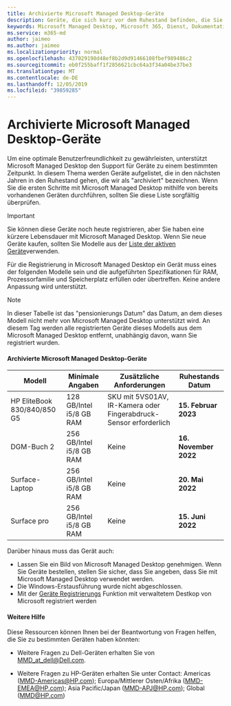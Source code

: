 ```yaml
---
title: Archivierte Microsoft Managed Desktop-Geräte
description: Geräte, die sich kurz vor dem Ruhestand befinden, die Sie dennoch registrieren können, aber eine verkürzte Supportdauer haben
keywords: Microsoft Managed Desktop, Microsoft 365, Dienst, Dokumentation
ms.service: m365-md
author: jaimeo
ms.author: jaimeo
ms.localizationpriority: normal
ms.openlocfilehash: 437029198d48ef8b2d9d91466108fbef989486c2
ms.sourcegitcommit: eb0f255baff1f2856621cbc64a3f34a04be37be3
ms.translationtype: MT
ms.contentlocale: de-DE
ms.lasthandoff: 12/05/2019
ms.locfileid: "39859285"
---
```

# <a name="microsoft-managed-desktop-archived-devices"></a>Archivierte Microsoft Managed Desktop-Geräte

Um eine optimale Benutzerfreundlichkeit zu gewährleisten, unterstützt Microsoft Managed Desktop den Support für Geräte zu einem bestimmten Zeitpunkt. In diesem Thema werden Geräte aufgelistet, die in den nächsten Jahren in den Ruhestand gehen, die wir als "archiviert" bezeichnen. Wenn Sie die ersten Schritte mit Microsoft Managed Desktop mithilfe von bereits vorhandenen Geräten durchführen, sollten Sie diese Liste sorgfältig überprüfen.

>[!IMPORTANT]
>Sie können diese Geräte noch heute registrieren, aber Sie haben eine kürzere Lebensdauer mit Microsoft Managed Desktop. Wenn Sie neue Geräte kaufen, sollten Sie Modelle aus der [Liste der aktiven Geräte](./device-list.md)verwenden.

<!-- Microsoft 365 E5; Device as a Service -->
<!-- Split from device & technologies topic. Destination topic for aka.ms/device-list  -->
Für die Registrierung in Microsoft Managed Desktop ein Gerät muss eines der folgenden Modelle sein und die aufgeführten Spezifikationen für RAM, Prozessorfamilie und Speicherplatz erfüllen oder übertreffen. Keine andere Anpassung wird unterstützt.



>[!NOTE]
>In dieser Tabelle ist das "pensionierungs Datum" das Datum, an dem dieses Modell nicht mehr von Microsoft Managed Desktop unterstützt wird. An diesem Tag werden alle registrierten Geräte dieses Modells aus dem Microsoft Managed Desktop entfernt, unabhängig davon, wann Sie registriert wurden.

#### <a name="microsoft-managed-desktop-archived-devices"></a>Archivierte Microsoft Managed Desktop-Geräte

| Modell  | Minimale Angaben  | Zusätzliche Anforderungen   | Ruhestands Datum |
|---------|---------|---------|---------|
| HP EliteBook 830/840/850 G5| 128 GB/Intel i5/8 GB RAM | SKU mit 5VS01AV, IR-Kamera oder Fingerabdruck-Sensor erforderlich  | **15. Februar 2023** |
|DGM-Buch 2| 256 GB/Intel i5/8 GB RAM | Keine | **16. November 2022** |
|Surface-Laptop| 256 GB/Intel i5/8 GB RAM | Keine | **20. Mai 2022** |
|Surface pro| 256 GB/Intel i5/8 GB RAM | Keine | **15. Juni 2022** |


Darüber hinaus muss das Gerät auch:

- Lassen Sie ein Bild von Microsoft Managed Desktop genehmigen. Wenn Sie Geräte bestellen, stellen Sie sicher, dass Sie angeben, dass Sie mit Microsoft Managed Desktop verwendet werden.
- Die Windows-Erstausführung wurde nicht abgeschlossen.
- Mit der [Geräte Registrierungs](https://aka.ms/mmddrhelp) Funktion mit verwaltetem Destkop von Microsoft registriert werden

#### <a name="additional-help"></a>Weitere Hilfe

Diese Ressourcen können Ihnen bei der Beantwortung von Fragen helfen, die Sie zu bestimmten Geräten haben könnten:

- Weitere Fragen zu Dell-Geräten erhalten Sie von [MMD_at_dell@Dell.com](mailto:MMD_at_dell@dell.com).

- Weitere Fragen zu HP-Geräten erhalten Sie unter Contact: Americas ([MMD-Americas@HP.com](mailto:mmd-americas@hp.com)); Europa/Mittlerer Osten/Afrika ([MMD-EMEA@HP.com](mailto:mmd-emea@hp.com)); Asia Pacific/Japan ([MMD-APJ@HP.com](mailto:mmd-apj@hp.com)); Global ([MMD@HP.com](mailto:mmd@hp.com))
